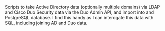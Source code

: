 Scripts to take Active Directory data (optionally multiple domains) via LDAP and Cisco Duo Security data via the Duo Admin API, and import into and PostgreSQL database. I find this handy as I can interogate this data with SQL, including joining AD and Duo data.
